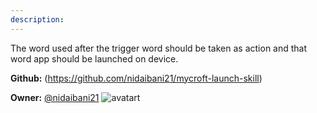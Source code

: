 ```yaml
---
description: 
---
```

The word used after the trigger word should be taken as action and that word app should be launched on device.

**Github:** (https://github.com/nidaibani21/mycroft-launch-skill)

**Owner:** [@nidaibani21](https://github.com/nidaibani21) ![avatart](https://avatars2.githubusercontent.com/u/25983676?v=4)

